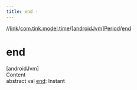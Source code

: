 ```yaml
---
title: end -
---
```

//[link](../../index.md)/[com.tink.model.time](../index.md)/[[androidJvm]Period](index.md)/[end](end.md)



# end  
[androidJvm]  
Content  
abstract val [end](end.md): Instant  



